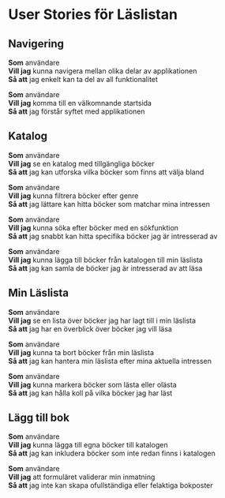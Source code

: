 # User Stories för Läslistan

## Navigering

**Som** användare  
**Vill jag** kunna navigera mellan olika delar av applikationen  
**Så att** jag enkelt kan ta del av all funktionalitet

**Som** användare  
**Vill jag** komma till en välkomnande startsida  
**Så att** jag förstår syftet med applikationen

## Katalog

**Som** användare  
**Vill jag** se en katalog med tillgängliga böcker  
**Så att** jag kan utforska vilka böcker som finns att välja bland

**Som** användare  
**Vill jag** kunna filtrera böcker efter genre  
**Så att** jag lättare kan hitta böcker som matchar mina intressen

**Som** användare  
**Vill jag** kunna söka efter böcker med en sökfunktion  
**Så att** jag snabbt kan hitta specifika böcker jag är intresserad av

**Som** användare  
**Vill jag** kunna lägga till böcker från katalogen till min läslista  
**Så att** jag kan samla de böcker jag är intresserad av att läsa

## Min Läslista

**Som** användare  
**Vill jag** se en lista över böcker jag har lagt till i min läslista  
**Så att** jag har en överblick över böcker jag vill läsa

**Som** användare  
**Vill jag** kunna ta bort böcker från min läslista  
**Så att** jag kan hantera min läslista efter mina aktuella intressen

**Som** användare  
**Vill jag** kunna markera böcker som lästa eller olästa  
**Så att** jag kan hålla koll på vilka böcker jag har läst

## Lägg till bok

**Som** användare  
**Vill jag** kunna lägga till egna böcker till katalogen  
**Så att** jag kan inkludera böcker som inte redan finns i katalogen

**Som** användare  
**Vill jag** att formuläret validerar min inmatning  
**Så att** jag inte kan skapa ofullständiga eller felaktiga bokposter
